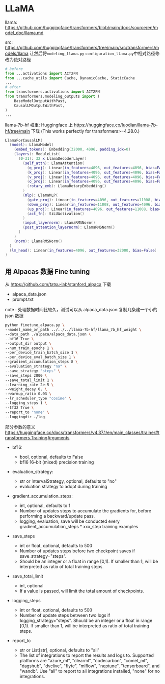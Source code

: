 # LLaMA

llama: https://github.com/huggingface/transformers/blob/main/docs/source/en/model_doc/llama.md

src: https://github.com/huggingface/transformers/tree/main/src/transformers/models/llama
让然后将`modeling_llama.py` `configuration_llama.py`中相对路径修改为绝对路径

```python
# before
from ...activations import ACT2FN
from ...cache_utils import Cache, DynamicCache, StaticCache
...
# after
from transformers.activations import ACT2FN
from transformers.modeling_outputs import (
    BaseModelOutputWithPast,
    CausalLMOutputWithPast,
)
...
```

llama-7b-hf 权重: Huggingface 上 https://huggingface.co/luodian/llama-7b-hf/tree/main 下载 (This works perfectly for transformers>=4.28.0.)

```lua
LlamaForCausalLM(
  (model): LlamaModel(
    (embed_tokens): Embedding(32000, 4096, padding_idx=0)
    (layers): ModuleList(
      (0-31): 32 x LlamaDecoderLayer(
        (self_attn): LlamaAttention(
          (q_proj): Linear(in_features=4096, out_features=4096, bias=False)
          (k_proj): Linear(in_features=4096, out_features=4096, bias=False)
          (v_proj): Linear(in_features=4096, out_features=4096, bias=False)
          (o_proj): Linear(in_features=4096, out_features=4096, bias=False)
          (rotary_emb): LlamaRotaryEmbedding()
        )
        (mlp): LlamaMLP(
          (gate_proj): Linear(in_features=4096, out_features=11008, bias=False)
          (down_proj): Linear(in_features=11008, out_features=4096, bias=False)
          (up_proj): Linear(in_features=4096, out_features=11008, bias=False)
          (act_fn): SiLUActivation()
        )
        (input_layernorm): LlamaRMSNorm()
        (post_attention_layernorm): LlamaRMSNorm()
      )
    )
    (norm): LlamaRMSNorm()
  )
  (lm_head): Linear(in_features=4096, out_features=32000, bias=False)
)
```

## 用 Alpacas 数据 Fine tuning

从 https://github.com/tatsu-lab/stanford_alpaca
下载

- alpaca_data.json
- prompt.txt

note : 处理数据时间比较久，测试可以从 alpaca_data.json 复制几条建一个小的 json 数据

```bash
python finetune_alpaca.py \
--model_name_or_path ../../../llama-7b-hf/llama_7b_hf_weight \
--data_path ./alpaca/alpaca_data.json \
--bf16 True \
--output_dir output \
--num_train_epochs 1 \
--per_device_train_batch_size 1 \
--per_device_eval_batch_size 1 \
--gradient_accumulation_steps 8 \
--evaluation_strategy "no" \
--save_strategy "steps" \
--save_steps 2000 \
--save_total_limit 1 \
--learning_rate 2e-5 \
--weight_decay 0. \
--warmup_ratio 0.03 \
--lr_scheduler_type "cosine" \
--logging_steps 1 \
--tf32 True \
--report_to "none" \
--loggingdir ./log
```

部分参数的意义
https://huggingface.co/docs/transformers/v4.37.1/en/main_classes/trainer#transformers.TrainingArguments

- bf16:
  - bool, optional, defaults to False
  - bf16 16-bit (mixed) precision training
- evaluation_strategy:
  - str or IntervalStrategy, optional, defaults to "no"
  - evaluation strategy to adopt during training
- gradient_accumulation_steps:

  - int, optional, defaults to 1
  - Number of updates steps to accumulate the gradients for, before performing a backward/update pass.
  - logging, evaluation, save will be conducted every gradient_accumulation_steps \* xxx_step training examples

- save_steps
  - int or float, optional, defaults to 500
  - Number of updates steps before two checkpoint saves if save_strategy="steps".
  - Should be an integer or a float in range [0,1). If smaller than 1, will be interpreted as ratio of total training steps.
- save_total_limit

  - int, optional
  - If a value is passed, will limit the total amount of checkpoints.

- logging_steps
  - int or float, optional, defaults to 500
  - Number of update steps between two logs if logging_strategy="steps". Should be an integer or a float in range [0,1). If smaller than 1, will be interpreted as ratio of total training steps.
- report_to
  - str or List[str], optional, defaults to "all"
  - The list of integrations to report the results and logs to. Supported platforms are "azure_ml", "clearml", "codecarbon", "comet_ml", "dagshub", "dvclive", "flyte", "mlflow", "neptune", "tensorboard", and "wandb". Use "all" to report to all integrations installed, "none" for no integrations.
